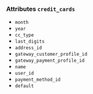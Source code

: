 

### Attributes `credit_cards`
* `month`
* `year`
* `cc_type`
* `last_digits`
* `address_id`
* `gateway_customer_profile_id`
* `gateway_payment_profile_id`
* `name`
* `user_id`
* `payment_method_id`
* `default`

